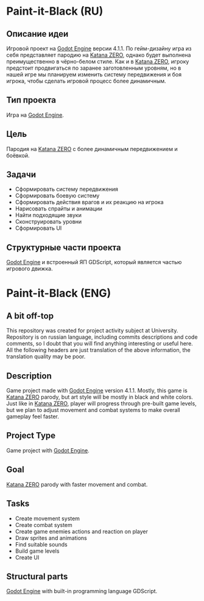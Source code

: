 # Paint-it-Black (RU)

## Описание идеи

Игровой проект на [Godot Engine](https://godotengine.org/) версии 4.1.1. По гейм-дизайну игра из себя представляет пародию на [Katana ZERO](https://store.steampowered.com/app/460950/Katana_ZERO/), однако будет выполнена преимущественно в чёрно-белом стиле. Как и в [Katana ZERO](https://store.steampowered.com/app/460950/Katana_ZERO/), игроку предстоит продвигаться по заранее заготовленным уровням, но в нашей игре мы планируем изменить систему передвижения и боя игрока, чтобы сделать игровой процесс более динамичным.

## Тип проекта

Игра на [Godot Engine](https://godotengine.org/).

## Цель

Пародия на [Katana ZERO](https://store.steampowered.com/app/460950/Katana_ZERO/) с более динамичным передвижением и боёвкой.

## Задачи

- Сформировать систему передвижения
- Сформировать боевую систему
- Сформировать действия врагов и их реакцию на игрока
- Нарисовать спрайты и анимации
- Найти подходящие звуки
- Сконструировать уровни
- Сформировать UI

## Структурные части проекта

[Godot Engine](https://godotengine.org/) и встроенный ЯП GDScript, который является частью игрового движка.

# Paint-it-Black (ENG)

## A bit off-top

This repository was created for project activity subject at University. Repository is on russian language, including commits descriptions and code comments, so I doubt that you will find anything interesting or useful here. All the following headers are just translation of the above information, the translation quality may be poor.

## Description

Game project made with [Godot Engine](https://godotengine.org/) version 4.1.1. Mostly, this game is [Katana ZERO](https://store.steampowered.com/app/460950/Katana_ZERO/) parody, but art style will be mostly in black and white colors. Just like in [Katana ZERO](https://store.steampowered.com/app/460950/Katana_ZERO/), player will progress through pre-built game levels, but we plan to adjust movement and combat systems to make overall gameplay feel faster.

## Project Type

Game project with [Godot Engine](https://godotengine.org/).

## Goal

[Katana ZERO](https://store.steampowered.com/app/460950/Katana_ZERO/) parody with faster movement and combat.

## Tasks

- Create movement system
- Create combat system
- Create game enemies actions and reaction on player
- Draw sprites and animations
- Find suitable sounds
- Build game levels
- Create UI

## Structural parts

[Godot Engine](https://godotengine.org/) with built-in programming language GDScript.
